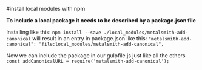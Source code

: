 #install local modules with npm

**To include a local package it needs to be described by a package.json file**

Installing like this: `npm install --save ./local_modules/metalsmith-add-canonical` will result in an entry in package.json like this: `"metalsmith-add-canonical": "file:local_modules/metalsmith-add-canonical",`

Now we can include the package in our gulpfile.js just like all the others `const addCanonicalURL = require('metalsmith-add-canonical');`
 